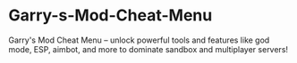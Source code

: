 # Garry-s-Mod-Cheat-Menu
Garry's Mod Cheat Menu – unlock powerful tools and features like god mode, ESP, aimbot, and more to dominate sandbox and multiplayer servers!
